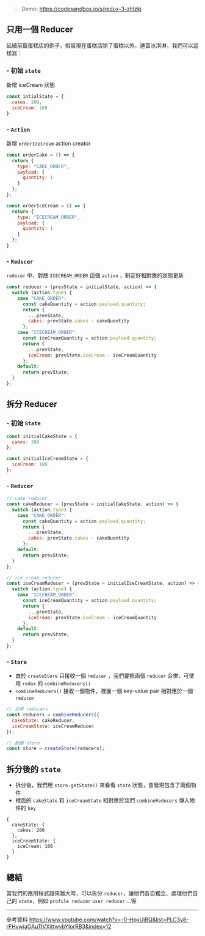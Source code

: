 > Demo: https://codesandbox.io/s/redux-3-zhlzkj

## 只用一個 Reducer

延續前篇蛋糕店的例子，假設現在蛋糕店除了蛋糕以外，還賣冰淇淋，我們可以這樣寫：

### - 初始 `state`

新增 iceCream 狀態

```javascript
const intialState = {
  cakes: 200,
  iceCream: 100
}
```

### - `Action`

新增 `orderIceCream` action creator

```javascript
const orderCake = () => {
  return {
    type: "CAKE_ORDER",
    payload: {
      quantity: 1
    }
  };
};

const orderIceCream = () => {
  return {
    type: "ICECREAM_ORDER",
    payload: {
      quantity: 1
    }
  };
}
```

### - `Reducer`

`reducer` 中，對應 `ICECREAM_ORDER` 這個 `action` ，制定好相對應的狀態更新

```javascript
const reducer = (prevState = initialState, action) => {
  switch (action.type) {
    case "CAKE_ORDER":
      const cakeQuantity = action.payload.quantity;
      return {
        ...prevState,
        cakes: prevState.cakes - cakeQuantity
      };
    case "ICECREAM_ORDER":
      const iceCreamQuantity = action.payload.quantity;
      return {
        ...prevState,
        iceCream: prevState.iceCream - iceCreamQuantity
      };
    default:
      return prevState;
  }
};
```

## 拆分 Reducer

### - 初始 `State`

```javascript
const initialCakeState = {
  cakes: 200
};

const initialIceCreamState = {
  iceCream: 100
};
```

### - `Reducer`

```javascript
// cake reducer
const cakeReducer = (prevState = initialCakeState, action) => {
  switch (action.type) {
    case "CAKE_ORDER":
      const cakeQuantity = action.payload.quantity;
      return {
        ...prevState,
        cakes: prevState.cakes - cakeQuantity
      };
    default:
      return prevState;
  }
};

// ice cream reducer
const iceCreamReducer = (prevState = initialIceCreamState, action) => {
  switch (action.type) {
    case "ICECREAM_ORDER":
      const iceCreamQuantity = action.payload.quantity;
      return {
        ...prevState,
        iceCream: prevState.iceCream - iceCreamQuantity
      };
    default:
      return prevState;
  }
};
```

### - `Store`

- 由於 `createStore` 只接收一個 `reducer` ，我們要把兩個 `reducer` 合併，可使用 `redux` 的 `combineReducers()`
- `combineReducers()` 接收一個物件，裡面一個 key-value pair 相對應於一個 `reducer`

```javascript
// 合併 reducers
const reducers = combineReducers({
  cakeState: cakeReducer,
  iceCreamState: iceCreamReducer
});

// 創建 store
const store = createStore(reducers);
```

## 拆分後的 `state`

- 拆分後，我們用 `store.getState()` 來看看 `state` 狀態，會發現包含了兩個物件
- 裡面的 `cakeState` 和 `iceCreamState` 相對應於我們 `combineReducers` 傳入物件的 `key`

```
{
  cakeState: {
    cakes: 200
  },
  iceCreamState: {
    iceCream: 100
  }
}
```

## 總結

當我們的應用程式越來越大時，可以拆分 `reducer`，讓他們各自獨立、處理他們自己的 `state`，例如 `profile reducer` `user reducer` ...等

---

參考資料
https://www.youtube.com/watch?v=-1I-HpvUiBQ&list=PLC3y8-rFHvwiaOAuTtVXittwybYIorRB3&index=12
